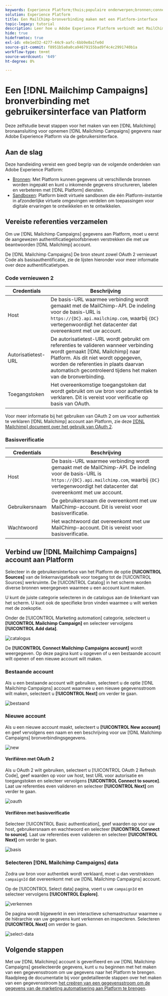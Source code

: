 ```yaml
---
keywords: Experience Platform;thuis;populaire onderwerpen;bronnen;connectors;bronconnectors;bronnen sdk;sdk;SDK
solution: Experience Platform
title: Een MailChimp-bronverbinding maken met een Platform-interface
topic-legacy: tutorial
description: Leer hoe u Adobe Experience Platform verbindt met MailChimp-campagnes via de gebruikersinterface van het Platform.
hide: true
hidefromtoc: true
exl-id: e8e1ed32-4277-44c9-aafc-6bb9e0a1fe0d
source-git-commit: f8951b5a0a0ca94679155bad9f4c4c2991740b1a
workflow-type: tm+mt
source-wordcount: '649'
ht-degree: 0%

---
```


# Een [!DNL Mailchimp Campaigns] bronverbinding met gebruikersinterface van Platform

Deze zelfstudie bevat stappen voor het maken van een [!DNL Mailchimp] bronaansluiting voor opnemen [!DNL Mailchimp Campaigns] gegevens naar Adobe Experience Platform via de gebruikersinterface.

## Aan de slag

Deze handleiding vereist een goed begrip van de volgende onderdelen van Adobe Experience Platform:

* [Bronnen](../../../../home.md): Met Platform kunnen gegevens uit verschillende bronnen worden ingepakt en kunt u inkomende gegevens structureren, labelen en verbeteren met [!DNL Platform] diensten.
* [Sandboxen](../../../../../sandboxes/home.md): Platform biedt virtuele sandboxen die één Platform-instantie in afzonderlijke virtuele omgevingen verdelen om toepassingen voor digitale ervaringen te ontwikkelen en te ontwikkelen.

## Vereiste referenties verzamelen

Om uw [!DNL Mailchimp Campaigns] gegevens aan Platform, moet u eerst de aangewezen authentificatiegeloofsbrieven verstrekken die met uw beantwoorden [!DNL Mailchimp] account.

De [!DNL Mailchimp Campaigns] De bron steunt zowel OAuth 2 vernieuwt Code als basisauthentificatie, zie de lijsten hieronder voor meer informatie over deze authentificatietypen.

### Code vernieuwen 2

| Credentials | Beschrijving |
| --- | --- |
| Host | De basis-URL waarmee verbinding wordt gemaakt met de MailChimp-API. De indeling voor de basis-URL is `https://{DC}.api.mailchimp.com`, waarbij `{DC}` vertegenwoordigt het datacenter dat overeenkomt met uw account. |
| Autorisatietest-URL | De autorisatietest-URL wordt gebruikt om referenties te valideren wanneer verbinding wordt gemaakt [!DNL Mailchimp] naar Platform. Als dit niet wordt opgegeven, worden de referenties in plaats daarvan automatisch gecontroleerd tijdens het maken van de bronverbinding. |
| Toegangstoken | Het overeenkomstige toegangstoken dat wordt gebruikt om uw bron voor authentiek te verklaren. Dit is vereist voor verificatie op basis van OAuth. |

Voor meer informatie bij het gebruiken van OAuth 2 om uw voor authentiek te verklaren [!DNL Mailchimp] account aan Platform, zie deze [[!DNL Mailchimp] document over het gebruik van OAuth 2](https://mailchimp.com/developer/marketing/guides/access-user-data-oauth-2/).

### Basisverificatie

| Credentials | Beschrijving |
| --- | --- |
| Host | De basis-URL waarmee verbinding wordt gemaakt met de MailChimp-API. De indeling voor de basis-URL is `https://{DC}.api.mailchimp.com`, waarbij `{DC}` vertegenwoordigt het datacenter dat overeenkomt met uw account. |
| Gebruikersnaam | De gebruikersnaam die overeenkomt met uw MailChimp-account. Dit is vereist voor basisverificatie. |
| Wachtwoord | Het wachtwoord dat overeenkomt met uw MailChimp-account. Dit is vereist voor basisverificatie. |

## Verbind uw [!DNL Mailchimp Campaigns] account aan Platform

Selecteer in de gebruikersinterface van het Platform de optie **[!UICONTROL Sources]** van de linkernavigatiebalk voor toegang tot de [!UICONTROL Sources] werkruimte. De [!UICONTROL Catalog] in het scherm worden diverse bronnen weergegeven waarmee u een account kunt maken.

U kunt de juiste categorie selecteren in de catalogus aan de linkerkant van het scherm. U kunt ook de specifieke bron vinden waarmee u wilt werken met de zoekoptie.

Onder de [!UICONTROL Marketing automation] categorie, selecteert u **[!UICONTROL Mailchimp Campaign]** en selecteer vervolgens **[!UICONTROL Add data]**.

![catalogus](../../../../images/tutorials/create/mailchimp-campaigns/catalog.png)

De **[!UICONTROL Connect Mailchimp Campaigns account]** wordt weergegeven. Op deze pagina kunt u opgeven of u een bestaande account wilt openen of een nieuwe account wilt maken.

### Bestaande account

Als u een bestaande account wilt gebruiken, selecteert u de optie [!DNL Mailchimp Campaigns] account waarmee u een nieuwe gegevensstroom wilt maken, selecteert u **[!UICONTROL Next]** om verder te gaan.

![bestaand](../../../../images/tutorials/create/mailchimp-campaigns/existing.png)

### Nieuwe account

Als u een nieuwe account maakt, selecteert u **[!UICONTROL New account]** en geef vervolgens een naam en een beschrijving voor uw [!DNL Mailchimp Campaigns] bronverbindingsgegevens.

![new](../../../../images/tutorials/create/mailchimp-campaigns/new.png)

#### Verifiëren met OAuth 2

Als u OAuth 2 wilt gebruiken, selecteert u [!UICONTROL OAuth 2 Refresh Code], geef waarden op voor uw host, test URL voor autorisatie en toegangstoken en selecteer vervolgens **[!UICONTROL Connect to source]**. Laat uw referenties even valideren en selecteer **[!UICONTROL Next]** om verder te gaan.

![oauth](../../../../images/tutorials/create/mailchimp-campaigns/oauth.png)

#### Verifiëren met basisverificatie

Selecteer [!UICONTROL Basic authentication], geef waarden op voor uw host, gebruikersnaam en wachtwoord en selecteer **[!UICONTROL Connect to source]**. Laat uw referenties even valideren en selecteer **[!UICONTROL Next]** om verder te gaan.

![basis](../../../../images/tutorials/create/mailchimp-campaigns/basic.png)

### Selecteren [!DNL Mailchimp Campaigns] data

Zodra uw bron voor authentiek wordt verklaard, moet u dan verstrekken `campaignId` dat overeenkomt met uw [!DNL Mailchimp Campaigns] account.

Op de [!UICONTROL Select data] pagina, voert u uw `campaignId` en selecteer vervolgens **[!UICONTROL Explore]**.

![verkennen](../../../../images/tutorials/create/mailchimp-campaigns/explore.png)

De pagina wordt bijgewerkt in een interactieve schemastructuur waarmee u de hiërarchie van uw gegevens kunt verkennen en inspecteren. Selecteren **[!UICONTROL Next]** om verder te gaan.

![select-data](../../../../images/tutorials/create/mailchimp-campaigns/select-data.png)

## Volgende stappen

Met uw [!DNL Mailchimp] account is geverifieerd en uw [!DNL Mailchimp Campaigns] geselecteerde gegevens, kunt u nu beginnen met het maken van een gegevensstroom om uw gegevens naar het Platform te brengen. Raadpleeg de documentatie bij voor gedetailleerde stappen over het maken van een gegevensstroom [het creëren van een gegevensstroom om de gegevens van de marketing automatisering aan Platform te brengen](../../dataflow/marketing-automation.md).
